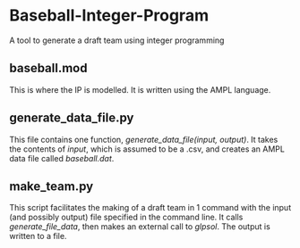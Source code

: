 Baseball-Integer-Program
========================

A tool to generate a draft team using integer programming

baseball.mod
------------
This is where the IP is modelled. It is written using the AMPL language.

generate_data_file.py
---------------------
This file contains one function, *generate_data_file(input, output)*. It takes the contents of *input*, which is assumed to be a .csv, and creates an AMPL data file called *baseball.dat*.

make_team.py
------------
This script facilitates the making of a draft team in 1 command with the input (and possibly output) file specified in the command line. It calls *generate_file_data*, then makes an external call to *glpsol*. The output is written to a file.
